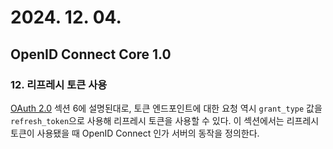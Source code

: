 # 2024. 12. 04.

## OpenID Connect Core 1.0

### 12. 리프레시 토큰 사용

[OAuth 2.0][rfc-6749] 섹션 6에 설명된대로, 토큰 엔드포인트에 대한 요청 역시 `grant_type` 값을 `refresh_token`으로 사용해 리프레시 토큰을 사용할 수 있다. 이 섹션에서는 리프레시 토큰이 사용됐을 때 OpenID Connect 인가 서버의 동작을 정의한다.



[rfc-6749]: https://www.rfc-editor.org/rfc/rfc6749.html